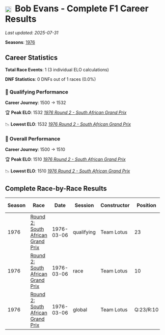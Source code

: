 # <img src="https://upload.wikimedia.org/wikipedia/commons/thumb/8/83/Flag_of_the_United_Kingdom_%283-5%29.svg/512px-Flag_of_the_United_Kingdom_%283-5%29.svg.png?20250726143817" alt="United Kingdom" width="20" height="auto" style="vertical-align: middle; margin-right: 5px;" onerror="this.outerHTML='🇬🇧'; this.style.marginRight='5px';"/> Bob Evans - Complete F1 Career Results

*Last updated: 2025-07-31*

**Seasons**: [1976](../seasons/1976-season-report)

## Career Statistics

**Total Race Events**: 1 (3 individual ELO calculations)

**DNF Statistics**: 0 DNFs out of 1 races (0.0%)

### 🏁 Qualifying Performance
**Career Journey**: 1500 → 1532

🏆 **Peak ELO**: 1532
   *[1976 Round 2 - South African Grand Prix](../seasons/1976-season-report#round-2-south-african-grand-prix)*

📉 **Lowest ELO**: 1532
   *[1976 Round 2 - South African Grand Prix](../seasons/1976-season-report#round-2-south-african-grand-prix)*

### 🌟 Overall Performance
**Career Journey**: 1500 → 1510

🏆 **Peak ELO**: 1510
   *[1976 Round 2 - South African Grand Prix](../seasons/1976-season-report#round-2-south-african-grand-prix)*

📉 **Lowest ELO**: 1510
   *[1976 Round 2 - South African Grand Prix](../seasons/1976-season-report#round-2-south-african-grand-prix)*


## Complete Race-by-Race Results

| Season | Race | Date | Session | Constructor | Position | Starting ELO | ELO Change | Final ELO | Teammate |
|--------|------|------|---------|-------------|----------|--------------|------------|-----------|----------|
| 1976 | [Round 2: South African Grand Prix](../seasons/1976-season-report#round-2-south-african-grand-prix) | 1976-03-06 | qualifying | Team Lotus | 23 | 1500 | +32 | 1532 | Gunnar Nilsson |
| 1976 | [Round 2: South African Grand Prix](../seasons/1976-season-report#round-2-south-african-grand-prix) | 1976-03-06 | race | Team Lotus | 10 | 1500 | N/A | 1500 | Gunnar Nilsson |
| 1976 | [Round 2: South African Grand Prix](../seasons/1976-season-report#round-2-south-african-grand-prix) | 1976-03-06 | global | Team Lotus | Q:23/R:10 | 1500 | +10 | 1510 | Gunnar Nilsson |
